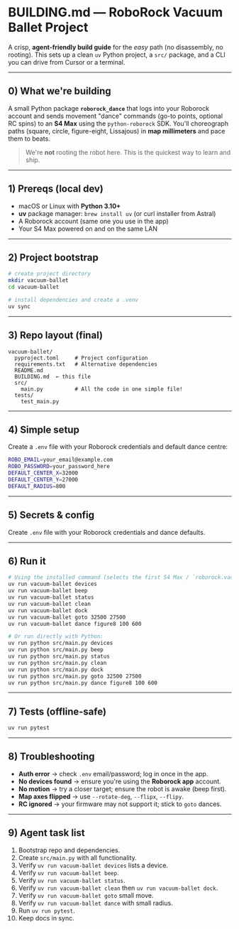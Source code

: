 # BUILDING.md — RoboRock Vacuum Ballet Project

A crisp, **agent-friendly build guide** for the *easy* path (no disassembly, no rooting). This sets up a clean `uv` Python project, a `src/` package, and a CLI you can drive from Cursor or a terminal.

---

## 0) What we're building

A small Python package **`roborock_dance`** that logs into your Roborock account and sends movement "dance" commands (go-to points, optional RC spins) to an **S4 Max** using the `python-roborock` SDK. You'll choreograph paths (square, circle, figure-eight, Lissajous) in **map millimeters** and pace them to beats.

> We're **not** rooting the robot here. This is the quickest way to learn and ship.

---

## 1) Prereqs (local dev)

- macOS or Linux with **Python 3.10+**
- **uv** package manager: `brew install uv` (or curl installer from Astral)
- A Roborock account (same one you use in the app)
- Your S4 Max powered on and on the same LAN

---

## 2) Project bootstrap

```bash
# create project directory
mkdir vacuum-ballet
cd vacuum-ballet

# install dependencies and create a .venv
uv sync
```

---

## 3) Repo layout (final)

```
vacuum-ballet/
  pyproject.toml     # Project configuration
  requirements.txt   # Alternative dependencies
  README.md
  BUILDING.md  ← this file
  src/
    main.py          # All the code in one simple file!
  tests/
    test_main.py
```

---

## 4) Simple setup

Create a `.env` file with your Roborock credentials and default dance centre:

```bash
ROBO_EMAIL=your_email@example.com
ROBO_PASSWORD=your_password_here
DEFAULT_CENTER_X=32000
DEFAULT_CENTER_Y=27000
DEFAULT_RADIUS=800
```
---

## 5) Secrets & config

Create `.env` file with your Roborock credentials and dance defaults.

---

## 6) Run it

```bash
# Using the installed command (selects the first S4 Max / `roborock.vacuum.a19`):
uv run vacuum-ballet devices
uv run vacuum-ballet beep
uv run vacuum-ballet status
uv run vacuum-ballet clean
uv run vacuum-ballet dock
uv run vacuum-ballet goto 32500 27500
uv run vacuum-ballet dance figure8 100 600

# Or run directly with Python:
uv run python src/main.py devices
uv run python src/main.py beep
uv run python src/main.py status
uv run python src/main.py clean
uv run python src/main.py dock
uv run python src/main.py goto 32500 27500
uv run python src/main.py dance figure8 100 600
```

---

## 7) Tests (offline-safe)

```bash
uv run pytest
```

---

## 8) Troubleshooting

- **Auth error** → check `.env` email/password; log in once in the app.
- **No devices found** → ensure you're using the **Roborock app** account.
- **No motion** → try a closer target; ensure the robot is awake (beep first).
- **Map axes flipped** → use `--rotate-deg`, `--flipx`, `--flipy`.
- **RC ignored** → your firmware may not support it; stick to `goto` dances.

---

## 9) Agent task list

1. Bootstrap repo and dependencies.
2. Create `src/main.py` with all functionality.
3. Verify `uv run vacuum-ballet devices` lists a device.
4. Verify `uv run vacuum-ballet beep`.
5. Verify `uv run vacuum-ballet status`.
6. Verify `uv run vacuum-ballet clean` then `uv run vacuum-ballet dock`.
7. Verify `uv run vacuum-ballet goto` small move.
8. Verify `uv run vacuum-ballet dance` with small radius.
9. Run `uv run pytest`.
10. Keep docs in sync.
